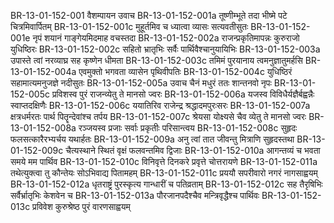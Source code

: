 BR-13-01-152-001	वैशम्पायन उवाच
BR-13-01-152-001a	तूष्णीम्भूते तदा भीष्मे पटे चित्रमिवार्पितम्
BR-13-01-152-001c	मुहूर्तमिव च ध्यात्वा व्यासः सत्यवतीसुतः
BR-13-01-152-001e	नृपं शयानं गाङ्गेयमिदमाह वचस्तदा
BR-13-01-152-002a	राजन्प्रकृतिमापन्नः कुरुराजो युधिष्ठिरः
BR-13-01-152-002c	सहितो भ्रातृभिः सर्वैः पार्थिवैश्चानुयायिभिः
BR-13-01-152-003a	उपास्ते त्वां नरव्याघ्र सह कृष्णेन धीमता
BR-13-01-152-003c	तमिमं पुरयानाय त्वमनुज्ञातुमर्हसि
BR-13-01-152-004a	एवमुक्तो भगवता व्यासेन पृथिवीपतिः
BR-13-01-152-004c	युधिष्ठिरं सहामात्यमनुजज्ञे नदीसुतः
BR-13-01-152-005a	उवाच चैनं मधुरं ततः शान्तनवो नृपः
BR-13-01-152-005c	प्रविशस्व पुरं राजन्व्येतु ते मानसो ज्वरः
BR-13-01-152-006a	यजस्व विविधैर्यज्ञैर्बह्वन्नैः स्वाप्तदक्षिणैः
BR-13-01-152-006c	ययातिरिव राजेन्द्र श्रद्धादमपुरःसरः
BR-13-01-152-007a	क्षत्रधर्मरतः पार्थ पितॄन्देवांश्च तर्पय
BR-13-01-152-007c	श्रेयसा योक्ष्यसे चैव व्येतु ते मानसो ज्वरः
BR-13-01-152-008a	रञ्जयस्व प्रजाः सर्वाः प्रकृतीः परिसान्त्वय
BR-13-01-152-008c	सुहृदः फलसत्कारैरभ्यर्चय यथार्हतः
BR-13-01-152-009a	अनु त्वां तात जीवन्तु मित्राणि सुहृदस्तथा
BR-13-01-152-009c	चैत्यस्थाने स्थितं वृक्षं फलवन्तमिव द्विजाः
BR-13-01-152-010a	आगन्तव्यं च भवता समये मम पार्थिव
BR-13-01-152-010c	विनिवृत्ते दिनकरे प्रवृत्ते चोत्तरायणे
BR-13-01-152-011a	तथेत्युक्त्वा तु कौन्तेयः सोऽभिवाद्य पितामहम्
BR-13-01-152-011c	प्रययौ सपरीवारो नगरं नागसाह्वयम्
BR-13-01-152-012a	धृतराष्ट्रं पुरस्कृत्य गान्धारीं च पतिव्रताम्
BR-13-01-152-012c	सह तैरृषिभिः सर्वैर्भ्रातृभिः केशवेन च
BR-13-01-152-013a	पौरजानपदैश्चैव मन्त्रिवृद्धैश्च पार्थिवः
BR-13-01-152-013c	प्रविवेश कुरुश्रेष्ठ पुरं वारणसाह्वयम्
